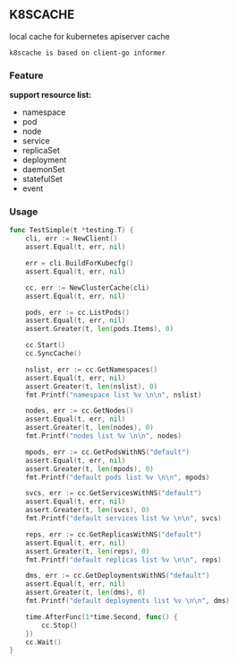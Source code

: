 ## K8SCACHE

local cache for kubernetes apiserver cache

`k8scache is based on client-go informer`

### Feature

**support resource list:**

- namespace
- pod
- node
- service 
- replicaSet
- deployment
- daemonSet
- statefulSet
- event 

### Usage

```go
func TestSimple(t *testing.T) {
	cli, err := NewClient()
	assert.Equal(t, err, nil)

	err = cli.BuildForKubecfg()
	assert.Equal(t, err, nil)

	cc, err := NewClusterCache(cli)
	assert.Equal(t, err, nil)

	pods, err := cc.ListPods()
	assert.Equal(t, err, nil)
	assert.Greater(t, len(pods.Items), 0)

	cc.Start()
	cc.SyncCache()

	nslist, err := cc.GetNamespaces()
	assert.Equal(t, err, nil)
	assert.Greater(t, len(nslist), 0)
	fmt.Printf("namespace list %v \n\n", nslist)

	nodes, err := cc.GetNodes()
	assert.Equal(t, err, nil)
	assert.Greater(t, len(nodes), 0)
	fmt.Printf("nodes list %v \n\n", nodes)

	mpods, err := cc.GetPodsWithNS("default")
	assert.Equal(t, err, nil)
	assert.Greater(t, len(mpods), 0)
	fmt.Printf("default pods list %v \n\n", mpods)

	svcs, err := cc.GetServicesWithNS("default")
	assert.Equal(t, err, nil)
	assert.Greater(t, len(svcs), 0)
	fmt.Printf("default services list %v \n\n", svcs)

	reps, err := cc.GetReplicasWithNS("default")
	assert.Equal(t, err, nil)
	assert.Greater(t, len(reps), 0)
	fmt.Printf("default replicas list %v \n\n", reps)

	dms, err := cc.GetDeploymentsWithNS("default")
	assert.Equal(t, err, nil)
	assert.Greater(t, len(dms), 0)
	fmt.Printf("default deployments list %v \n\n", dms)

	time.AfterFunc(1*time.Second, func() {
		cc.Stop()
	})
    cc.Wait()
}
```